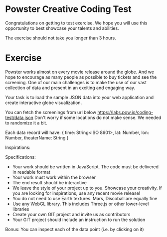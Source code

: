 # Powster Creative Coding Test
Congratulations on getting to test exercise. We hope you will use this opportunity to best showcase your talents and abilities.

The exercise should not take you longer than 3 hours. 

# Exercise
Powster works almost on every movie release around the globe. And we hope to encourage as many people as possible to buy tickets and see the screening. One of our main challenges is to make the use of our vast collection of data and present in an exciting and engaging way.

Your task is to load the sample JSON data into your web application and create interactive globe visualization.

You can fetch the screenings from url below
https://labs.pow.io/coding-test/data.json
Don't worry if some locations do not make sense. We needed to randomize it a bit.

Each data record will have:
{
  time: String<ISO 8601>,
  lat: Number,
  lon: Number,
  theaterName: String
}

Inspirations:


Specifications:
* Your work should be written in JavaScript. The code must be delivered in readable format
* Your work must work within the browser
* The end result should be interactive
* We leave the style of your project up to you. Showcase your creativity. If you are looking for inspirations, use any recent movie release!
* You do not need to use Earth textures. Mars, Discoball are equally fine
* Use any WebGL library. This includes Three.js or other lower-level libraries
* Create your own GIT project and invite us as contributors
* Your GIT project should include an instruction to run the solution

Bonus: You can inspect each of the data point (i.e. by clicking on it)

